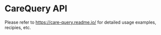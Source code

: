 # CareQuery API

Please refer to https://care-query.readme.io/ for detailed usage examples, recipies, etc.